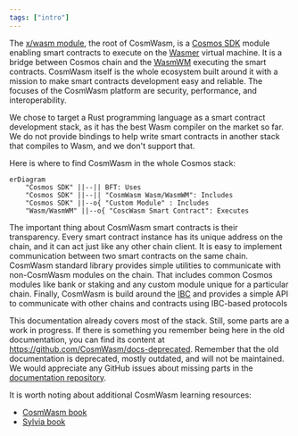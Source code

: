 ```yaml
---
tags: ["intro"]
---
```


The [x/wasm module](https://github.com/CosmWasm/wasmd/tree/main/x/wasm), the root of CosmWasm, is a
[Cosmos SDK](https://docs.cosmos.network/) module enabling smart contracts to execute on the [Wasmer](https://wasmer.io/) virtual machine.
It is a bridge between Cosmos chain and the [WasmWM](https://github.com/CosmWasm/wasmvm) executing the smart contracts.
CosmWasm itself is the whole ecosystem built around it with a mission to make smart contracts development easy and reliable.
The focuses of the CosmWasm platform are security, performance, and interoperability.

We chose to target a Rust programming language as a smart contract development stack, as it has the best Wasm compiler on the
market so far. We do not provide bindings to help write smart contracts in another stack that compiles to Wasm, and we don't support that.

Here is where to find CosmWasm in the whole Cosmos stack:

```mermaid
erDiagram
    "Cosmos SDK" ||--|| BFT: Uses
    "Cosmos SDK" ||--|| "CosmWasm Wasm/WasmWM": Includes
    "Cosmos SDK" ||--o{ "Custom Module" : Includes
    "Wasm/WasmWM" ||--o{ "CoscWasm Smart Contract": Executes

```

The important thing about CosmWasm smart contracts is their transparency.  Every smart contract instance has its unique address on the chain,
and it can act just like any other chain client. It is easy to implement communication between two smart contracts on the same chain.
CosmWasm standard library provides simple utilities to communicate with non-CosmWasm modules on the chain. That includes common Cosmos
modules like bank or staking and any custom module unique for a particular chain.
Finally, CosmWasm is build around the [IBC](https://www.ibcprotocol.dev/) and provides a simple API to communicate with other chains and contracts using IBC-based protocols

This documentation already covers most of the stack. Still, some parts are a work in progress. If there is something you remember
being here in the old documentation, you can find its content at https://github.com/CosmWasm/docs-deprecated. Remember that the
old documentation is deprecated, mostly outdated, and will not be maintained. We would appreciate any GitHub issues about missing
parts in the [documentation repository](https://github.com/CosmWasm/docs).

It is worth noting about additional CosmWasm learning resources:

- [CosmWasm book](https://book.cosmwasm.com/)
- [Sylvia book](https://cosmwasm.github.io/sylvia-book/index.html)
